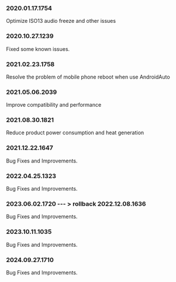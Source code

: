 ### 2020.01.17.1754
Optimize ISO13 audio freeze and other issues

### 2020.10.27.1239
Fixed some known issues.

### 2021.02.23.1758
Resolve the problem of mobile phone reboot when use AndroidAuto

### 2021.05.06.2039
Improve compatibility and performance

### 2021.08.30.1821
Reduce product power consumption and heat generation

### 2021.12.22.1647
Bug Fixes and Improvements.

### 2022.04.25.1323
Bug Fixes and Improvements.

### 2023.06.02.1720   --- >   rollback 2022.12.08.1636
Bug Fixes and Improvements.

### 2023.10.11.1035
Bug Fixes and Improvements.

### 2024.09.27.1710
Bug Fixes and Improvements.